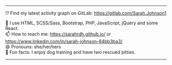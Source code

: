 
---


<!--   <img width="300" height="auto" src="https://www.dropbox.com/s/1uc42v0yw5jf7qz/IT%20crowd.gif?raw=1">
</span><br> -->
:interrobang:	Find my latest activity graph on GitLab: https://gitlab.com/Sarah.Johnson1 <br>

🧠 I use HTML, SCSS/Sass, Bootstrap, PHP, JavaScript, jQuery and some React. <br>
📫 How to reach me: https://sarahrdh.github.io/ or https://www.linkedin.com/in/sarah-johnson-84bb3ba3/ <br>
😄 Pronouns: she/her/hers <br>
🐶 Fun facts: I enjoy dog training and have two rescued pitties. <br>

---
